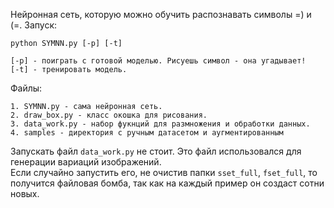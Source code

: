 Нейронная сеть, которую можно обучить распознавать символы =) и (=.
Запуск:
```
python SYMNN.py [-p] [-t]
```
```
[-p] - поиграть с готовой моделью. Рисуешь символ - она угадывает!
[-t] - тренировать модель.
```

Файлы:<br>
```
1. SYMNN.py - сама нейронная сеть.
2. draw_box.py - класс окошка для рисования.
3. data_work.py - набор фукнций для размножения и обработки данных.
4. samples - директория с ручным датасетом и аугментированным
```
Запускать файл `data_work.py` не стоит. Это файл использовался для генерации вариаций изображений.<br>
Если случайно запустить его, не очистив папки `sset_full`, `fset_full`, то получится файловая бомба, так как на каждый пример он создаст сотни новых.
